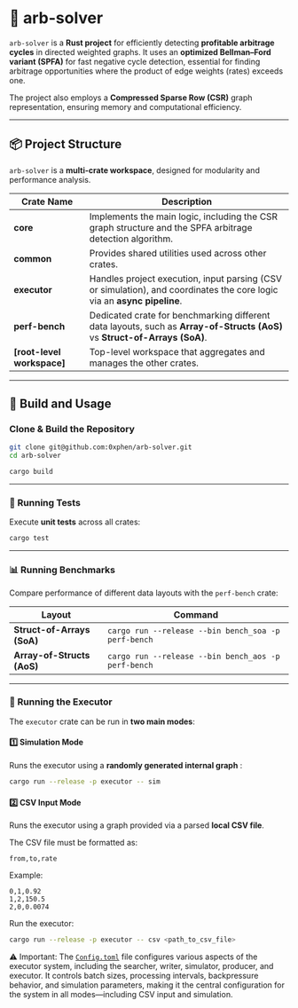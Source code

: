 # 🧮 arb-solver

`arb-solver` is a **Rust project** for efficiently detecting **profitable arbitrage cycles** in directed weighted graphs. It uses an **optimized Bellman–Ford variant (SPFA)** for fast negative cycle detection, essential for finding arbitrage opportunities where the product of edge weights (rates) exceeds one.

The project also employs a **Compressed Sparse Row (CSR)** graph representation, ensuring memory and computational efficiency.

---

## 📦 Project Structure

`arb-solver` is a **multi-crate workspace**, designed for modularity and performance analysis.

| Crate Name                 | Description                                                                                                                |
| -------------------------- | -------------------------------------------------------------------------------------------------------------------------- |
| **core**                   | Implements the main logic, including the CSR graph structure and the SPFA arbitrage detection algorithm.                   |
| **common**                 | Provides shared utilities used across other crates.                                                                        |
| **executor**               | Handles project execution, input parsing (CSV or simulation), and coordinates the core logic via an **async pipeline**.    |
| **perf-bench**             | Dedicated crate for benchmarking different data layouts, such as **Array-of-Structs (AoS)** vs **Struct-of-Arrays (SoA)**. |
| **[root-level workspace]** | Top-level workspace that aggregates and manages the other crates.                                                          |

---

## 🔨 Build and Usage

### Clone & Build the Repository

```bash
git clone git@github.com:0xphen/arb-solver.git
cd arb-solver

cargo build
```

---

### 🧪 Running Tests

Execute **unit tests** across all crates:

```bash
cargo test
```

---

### 📊 Running Benchmarks

Compare performance of different data layouts with the `perf-bench` crate:

| Layout                     | Command                                             |
| -------------------------- | --------------------------------------------------- |
| **Struct-of-Arrays (SoA)** | `cargo run --release --bin bench_soa -p perf-bench` |
| **Array-of-Structs (AoS)** | `cargo run --release --bin bench_aos -p perf-bench` |

---

### 🚀 Running the Executor

The `executor` crate can be run in **two main modes**:

#### 1️⃣ Simulation Mode

Runs the executor using a **randomly generated internal graph** :

```bash
cargo run --release -p executor -- sim
```

#### 2️⃣ CSV Input Mode

Runs the executor using a graph provided via a parsed **local CSV file**.

The CSV file must be formatted as:

```
from,to,rate
```

Example:

```csv
0,1,0.92
1,2,150.5
2,0,0.0074
```

Run the executor:

```bash
cargo run --release -p executor -- csv <path_to_csv_file>
```
 ⚠️ Important: The [`Config.toml`](crates/executor/Config.toml) file configures various aspects of the executor system, including the searcher, writer, simulator, producer, and executor. It controls batch sizes, processing intervals, backpressure behavior, and simulation parameters, making it the central configuration for the system in all modes—including CSV input and simulation.
